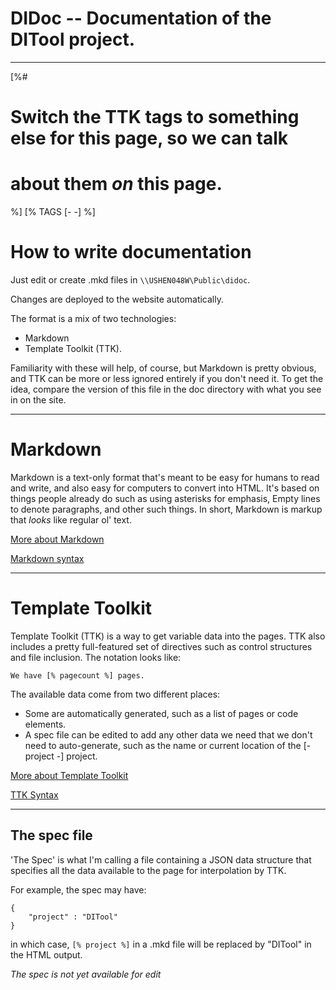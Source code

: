 DIDoc -- Documentation of the DITool project.
==============================================================================
------------------------------------------------------------------------------
[%#
  # Switch the TTK tags to something else for this page, so we can talk
  # about them *on* this page.  
%] 
[% TAGS [- -] %]


How to write documentation
==============================================================================

Just edit or create .mkd files in `\\USHEN048W\Public\didoc`. 

Changes are deployed to the website automatically.

The format is a mix of two technologies: 

* Markdown 
* Template Toolkit (TTK).

Familiarity with these will help, of course, but Markdown is pretty obvious,
and TTK can be more or less ignored entirely if you don't need it.  To get the
idea, compare the version of this file in the doc directory with what you see
in on the site.
  
------------------------------------------------------------------------------

Markdown
==============================================================================

Markdown is a text-only format that's meant to be easy for humans to read and
write, and also easy for computers to convert into HTML.  It's based on things
people already do such as using asterisks for emphasis, Empty lines to denote
paragraphs, and other such things.  In short, Markdown is markup that *looks*
like regular ol' text.

[More about Markdown](http://daringfireball.net/projects/markdown/)

[Markdown syntax](http://daringfireball.net/projects/markdown/syntax)

------------------------------------------------------------------------------

Template Toolkit
==============================================================================

Template Toolkit (TTK) is a way to get variable data into the pages.  TTK also
includes a pretty full-featured set of directives such as control structures
and file inclusion.  The notation looks like:

    We have [% pagecount %] pages.

The available data come from two different places:

* Some are automatically generated, such as a list of pages or code elements.
* A spec file can be edited to add any other data we need that we
  don't need to auto-generate, such as the name or current location of the
  [- project -] project.

[More about Template Toolkit](http://www.template-toolkit.org/docs/manual/Intro.html)

[TTK Syntax](http://www.template-toolkit.org/docs/manual/Syntax.html)

------------------------------------------------------------------------------

The spec file
------------------------------------------------------------------------------

'The Spec' is what I'm calling a file containing a JSON data structure that
specifies all the data available to the page for interpolation by TTK.  

For example, the spec may have:

    {
        "project" : "DITool"
    }

in which case, `[% project %]` in a .mkd file will be replaced by "DITool"
in the HTML output.

*The spec is not yet available for edit*
